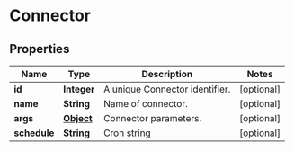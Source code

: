 

# Connector

## Properties

Name | Type | Description | Notes
------------ | ------------- | ------------- | -------------
**id** | **Integer** | A unique Connector identifier. |  [optional]
**name** | **String** | Name of connector. |  [optional]
**args** | [**Object**](.md) | Connector parameters. |  [optional]
**schedule** | **String** | Cron string |  [optional]



